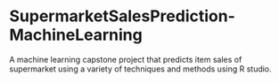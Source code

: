 # SupermarketSalesPrediction-MachineLearning
A machine learning capstone project that predicts item sales of supermarket using a variety of techniques and methods using R studio.
